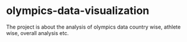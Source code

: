 # olympics-data-visualization
The project is about the analysis of olympics data country wise, athlete wise, overall analysis etc.
